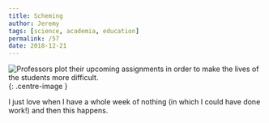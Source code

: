 ```yaml
---
title: Scheming
author: Jeremy
tags: [science, academia, education]
permalink: /57
date: 2018-12-21
---
```


![Professors plot their upcoming assignments in order to make the lives of the students more difficult.](https://res.cloudinary.com/dh3hm8pb7/image/upload/c_scale,q_auto:best,w_615/v1535842782/Handwaving/Published/Scheming.png){: .centre-image }

I just love when I have a whole week of nothing (in which I could have done work!) and then this happens.